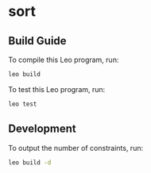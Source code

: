 # sort

## Build Guide

To compile this Leo program, run:
```bash
leo build
```

To test this Leo program, run:
```bash
leo test
```

## Development

To output the number of constraints, run:
```bash
leo build -d
```

